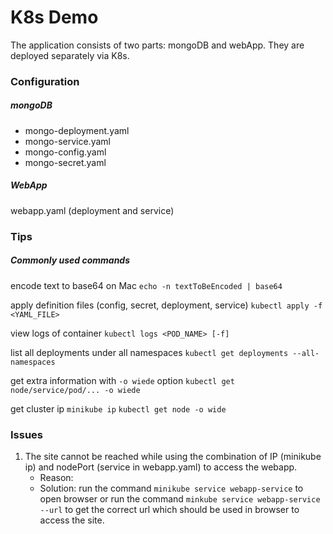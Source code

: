 # K8s Demo
The application consists of two parts: mongoDB and webApp. They are deployed separately via K8s.

### Configuration

##### mongoDB
- mongo-deployment.yaml
- mongo-service.yaml
- mongo-config.yaml 
- mongo-secret.yaml

##### WebApp
webapp.yaml (deployment and service)

### Tips
##### Commonly used commands
encode text to base64 on Mac
`echo -n textToBeEncoded | base64`

apply definition files (config, secret, deployment, service)
`kubectl apply -f <YAML_FILE>`

view logs of container 
`kubectl logs <POD_NAME> [-f]`

list all deployments under all namespaces
`kubectl get deployments --all-namespaces`

get extra information with `-o wiede` option
`kubectl get node/service/pod/... -o wiede`

get cluster ip 
`minikube ip`
`kubectl get node -o wide`

### Issues
1. The site cannot be reached while using the combination of IP (minikube ip) and nodePort (service in webapp.yaml) to access the webapp.
    - Reason:
    - Solution: run the command `minikube service webapp-service` to open browser or run the command `minkube service webapp-service --url` to get the correct url which should be used in browser to access the site.